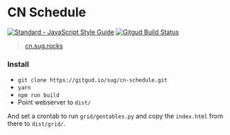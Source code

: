 # CN Schedule
[![Standard - JavaScript Style Guide](https://img.shields.io/badge/code%20style-standard-green.svg)](http://standardjs.com/)
[![Gitgud Build Status](https://gitgud.io/sug/cn-schedule/badges/master/build.svg)](https://gitgud.io/sug/cn-schedule/commits/master)


> [cn.sug.rocks](https://cn.sug.rocks/)


### Install

- `git clone https://gitgud.io/sug/cn-schedule.git`
- `yarn`
- `npm run build`
- Point webserver to `dist/`


And set a crontab to run `grid/gentables.py` and copy the `index.html` from there to `dist/grid/`.